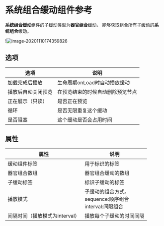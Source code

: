 # 系统组合缓动组件参考

**系统组合缓动**组件的子缓动类型为**器官组合**缓动，
能够获取组合所有子缓动的**系统组合**缓动。

!![image-20201110174359826](C:\Users\你失散的亲生父亲\Documents\tweenerGitBook\Sources\systemComposite.png)

## 选项

| 选项               | 说明                             |
| ------------------ | -------------------------------- |
| 加载完成后播放     | 生命周期onLoad时自动播放缓动     |
| 播放后自动关闭预览 | 在预览结束的时候自动删除预览节点 |
| 正在展示（只读）   | 是否正在预览                     |
| 循环               | 是否无限重复这个缓动             |
| 是否阻塞           | 这个缓动是否会占用时间           |

## 属性

| 属性                           | 说明                                                         |
| ------------------------------ | ------------------------------------------------------------ |
| 缓动组件标签                   | 用于标识的标签                                               |
| 器官组合数组                   | 器官组合缓动的数组                                           |
| 子缓动标签                     | 标识子缓动的标签                                             |
| 播放模式                       | 子缓动的组合方式。<br />sequence:顺序组合<br />interval:间隔组合 |
| 间隔时间（播放模式为interval） | 播放每个子缓动的时间间隔                                     |